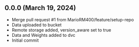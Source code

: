 ## 0.0.0 (March 19, 2024)
  - Merge pull request #1 from MarioRM400/feature/setup-repo
  - Data uploaded to bucket
  - Remote storage added, version_aware set to true
  - Data and Weights added to dvc
  - Initial commit

